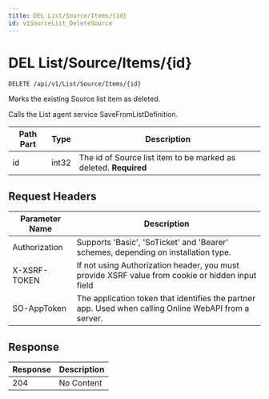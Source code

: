 ```yaml
---
title: DEL List/Source/Items/{id}
id: v1SourceList_DeleteSource
---
```


# DEL List/Source/Items/{id}

```http
DELETE /api/v1/List/Source/Items/{id}
```

Marks the existing Source list item as deleted.

Calls the List agent service SaveFromListDefinition.




| Path Part | Type | Description |
|-----------|------|-------------|
| id | int32 | The id of Source list item to be marked as deleted. **Required** |



## Request Headers

| Parameter Name | Description |
|----------------|-------------|
| Authorization  | Supports 'Basic', 'SoTicket' and 'Bearer' schemes, depending on installation type. |
| X-XSRF-TOKEN   | If not using Authorization header, you must provide XSRF value from cookie or hidden input field |
| SO-AppToken | The application token that identifies the partner app. Used when calling Online WebAPI from a server. |


## Response


| Response | Description |
|----------------|-------------|
| 204 | No Content |